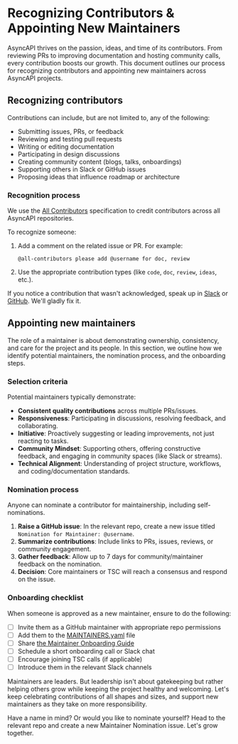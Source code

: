 # Recognizing Contributors & Appointing New Maintainers

AsyncAPI thrives on the passion, ideas, and time of its contributors. From reviewing PRs to improving documentation and hosting community calls, every contribution boosts our growth. This document outlines our process for recognizing contributors and appointing new maintainers across AsyncAPI projects.

## Recognizing contributors


Contributions can include, but are not limited to, any of the following:

- Submitting issues, PRs, or feedback
- Reviewing and testing pull requests
- Writing or editing documentation
- Participating in design discussions
- Creating community content (blogs, talks, onboardings)
- Supporting others in Slack or GitHub issues
- Proposing ideas that influence roadmap or architecture


### Recognition process

We use the [All Contributors](https://allcontributors.org/) specification to credit contributors across all AsyncAPI repositories.

To recognize someone:

1. Add a comment on the related issue or PR. For example:

    ```
    @all-contributors please add @username for doc, review
    ```

2. Use the appropriate contribution types (like `code`, `doc`, `review`, `ideas`, etc.).

If you notice a contribution that wasn't acknowledged, speak up in [Slack](https://asyncapi.com/slack-invite) or [GitHub](https://github.com/asyncapi). We'll gladly fix it.

## Appointing new maintainers

The role of a maintainer is about demonstrating ownership, consistency, and care for the project and its people. In this section, we outline how we identify potential maintainers, the nomination process, and the onboarding steps.

### Selection criteria

Potential maintainers typically demonstrate:

- **Consistent quality contributions** across multiple PRs/issues.
- **Responsiveness**: Participating in discussions, resolving feedback, and collaborating.
- **Initiative**: Proactively suggesting or leading improvements, not just reacting to tasks.
- **Community Mindset**: Supporting others, offering constructive feedback, and engaging in community spaces (like Slack or streams).
- **Technical Alignment**: Understanding of project structure, workflows, and coding/documentation standards.

### Nomination process

Anyone can nominate a contributor for maintainership, including self-nominations.

1. **Raise a GitHub issue**: In the relevant repo, create a new issue titled `Nomination for Maintainer: @username`.
2. **Summarize contributions**: Include links to PRs, issues, reviews, or community engagement.
3. **Gather feedback**: Allow up to 7 days for community/maintainer feedback on the nomination.
4. **Decision**: Core maintainers or TSC will reach a consensus and respond on the issue.

### Onboarding checklist

When someone is approved as a new maintainer, ensure to do the following:

- [ ] Invite them as a GitHub maintainer with appropriate repo permissions
- [ ] Add them to the [MAINTAINERS.yaml](https://github.com/asyncapi/community/blob/master/MAINTAINERS.yaml) file
- [ ] Share [the Maintainer Onboarding Guide](https://www.asyncapi.com/docs/community/onboarding-guide/maintainer-guide)
- [ ] Schedule a short onboarding call or Slack chat
- [ ] Encourage joining TSC calls (if applicable)
- [ ] Introduce them in the relevant Slack channels

Maintainers are leaders. But leadership isn't about gatekeeping but rather helping others grow while keeping the project healthy and welcoming. Let's keep celebrating contributions of all shapes and sizes, and support new maintainers as they take on more responsibility.

Have a name in mind? Or would you like to nominate yourself? Head to the relevant repo and create a new Maintainer Nomination issue. Let's grow together.